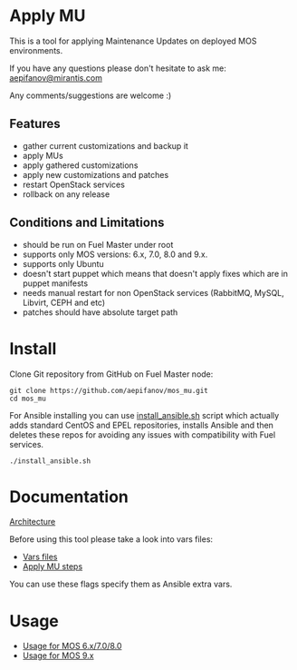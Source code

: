 Apply MU
========

This is a tool for applying Maintenance Updates on deployed MOS environments.

If you have any questions please don't hesitate to ask me: aepifanov@mirantis.com

Any comments/suggestions are welcome :)

Features
--------

- gather current customizations and backup it
- apply MUs
- apply gathered customizations
- apply new customizations and patches
- restart OpenStack services
- rollback on any release


Conditions and Limitations
--------------------------

- should be run on Fuel Master under root
- supports only MOS versions: 6.x, 7.0, 8.0 and 9.x.
- supports only Ubuntu
- doesn't start puppet which means that doesn't apply fixes which are in puppet manifests
- needs manual restart for non OpenStack services (RabbitMQ, MySQL, Libvirt, CEPH and etc)
- patches should have absolute target path

Install
=======

Clone Git repository from GitHub on Fuel Master node:
```
git clone https://github.com/aepifanov/mos_mu.git
cd mos_mu
```

For Ansible installing you can use [install_ansible.sh](install_ansible.sh) script which
actually adds standard CentOS and EPEL repositories, installs Ansible and then deletes
these repos for avoiding any issues with compatibility with Fuel services.
```
./install_ansible.sh
```

Documentation
=============

[Architecture](doc/architecture.md)

Before using this tool please take a look into vars files:
- [Vars files](playbooks/vars/)
- [Apply MU steps](playbooks/vars/steps/apply_mu.yml)

You can use these flags specify them as Ansible extra vars.

Usage
=====

- [Usage for MOS 6.x/7.0/8.0](doc/usage_old.md)
- [Usage for MOS 9.x](doc/update-product.rst)
